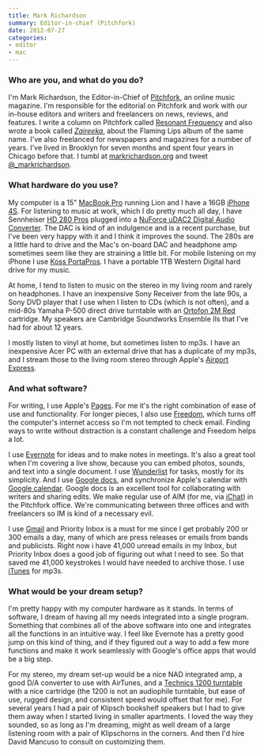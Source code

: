 ```yaml
---
title: Mark Richardson
summary: Editor-in-chief (Pitchfork)
date: 2012-07-27
categories:
- editor
- mac
---
```


### Who are you, and what do you do?

I'm Mark Richardson, the Editor-in-Chief of [Pitchfork](http://pitchfork.com/ "A website about music."), an online music magazine. I'm responsible for the editorial on Pitchfork and work with our in-house editors and writers and freelancers on news, reviews, and features. I write a column on Pitchfork called [Resonant Frequency](http://pitchfork.com/features/resonant-frequency/ "Mark's column on Pitchfork.") and also wrote a book called [*Zaireeka*](http://www.amazon.com/Flaming-Lips-Zaireeka-Mark-Richardson/dp/0826429017 "Mark's book about the Flaming Lips album 'Zaireeka'."), about the Flaming Lips album of the same name. I've also freelanced for newspapers and magazines for a number of years. I've lived in Brooklyn for seven months and spent four years in Chicago before that. I tumbl at [markrichardson.org](http://markrichardson.org/ "Mark's website.") and tweet [@_markrichardson](https://twitter.com/_markrichardson "Mark's Twitter account.").

### What hardware do you use?

My computer is a 15" [MacBook Pro][macbook-pro] running Lion and I have a 16GB [iPhone 4S][iphone-4s]. For listening to music at work, which I do pretty much all day, I have Sennheiser [HD 280 Pros][hd-280-pro] plugged into a [NuForce uDAC2 Digital Audio Converter][icon-udac-2]. The DAC is kind of an indulgence and is a recent purchase, but I've been very happy with it and I think it improves the sound. The 280s are a little hard to drive and the Mac's on-board DAC and headphone amp sometimes seem like they are straining a little bit. For mobile listening on my iPhone I use [Koss PortaPros][porta-pro]. I have a portable 1TB Western Digital hard drive for my music. 

At home, I tend to listen to music on the stereo in my living room and rarely on headphones. I have an inexpensive Sony Receiver from the late 90s, a Sony DVD player that I use when I listen to CDs (which is not often), and a mid-80s Yamaha P-500 direct drive turntable with an [Ortofon 2M Red][2m-red] cartridge. My speakers are Cambridge Soundworks Ensemble IIs that I've had for about 12 years. 

I mostly listen to vinyl at home, but sometimes listen to mp3s. I have an inexpensive Acer PC with an external drive that has a duplicate of my mp3s, and I stream those to the living room stereo through Apple's [Airport Express][airport-express].

### And what software?

For writing, I use Apple's [Pages][]. For me it's the right combination of ease of use and functionality. For longer pieces, I also use [Freedom][], which turns off the computer's internet access so I'm not tempted to check email. Finding ways to write without distraction is a constant challenge and Freedom helps a lot. 

I use [Evernote][] for ideas and to make notes in meetings. It's also a great tool when I'm covering a live show, because you can embed photos, sounds, and text into a single document. I use [Wunderlist][] for tasks, mostly for its simplicity. And I use [Google docs][google-docs], and synchronize Apple's calendar with [Google calendar][google-calendar]. Google docs is an excellent tool for collaborating with writers and sharing edits. We make regular use of AIM (for me, via [iChat][]) in the Pitchfork office. We're communicating between three offices and with freelancers so IM is kind of a necessary evil. 

I use [Gmail][] and Priority Inbox is a must for me since I get probably 200 or 300 emails a day, many of which are press releases or emails from bands and publicists. Right now i have 41,000 unread emails in my Inbox, but Priority Inbox does a good job of figuring out what I need to see. So that saved me 41,000 keystrokes I would have needed to archive those. I use [iTunes][] for mp3s. 

### What would be your dream setup?

I'm pretty happy with my computer hardware as it stands. In terms of software, I dream of having all my needs integrated into a single program. Something that combines all of the above software into one and integrates all the functions in an intuitive way. I feel like Evernote has a pretty good jump on this kind of thing, and if they figured out a way to add a few more functions and make it work seamlessly with Google's office apps that would be a big step. 

For my stereo, my dream set-up would be a nice NAD integrated amp, a good D/A converter to use with AirTunes, and a [Technics 1200 turntable][sl-1200] with a nice cartridge (the 1200 is not an audiophile turntable, but ease of use, rugged design, and consistent speed would offset that for me). For several years I had a pair of Klipsch bookshelf speakers but I had to give them away when I started living in smaller apartments. I loved the way they sounded, so as long as I'm dreaming, might as well dream of a large listening room with a pair of Klipschorns in the corners. And then I'd hire David Mancuso to consult on customizing them.

[2m-red]: https://www.ortofon.com/ortofon-2m-red-p-317-n-1579 "A hifi cartridge."
[airport-express]: https://en.wikipedia.org/wiki/AirPort_Express "A small wireless access point."
[evernote]: https://evernote.com/ "Online software for capturing notes."
[freedom]: https://freedom.to/ "Productivity software that locks you away from the Internet."
[gmail]: https://mail.google.com/mail/u/0/ "Web-based email."
[google-calendar]: https://en.wikipedia.org/wiki/Google_Calendar "A web-based calendar client."
[google-docs]: https://en.wikipedia.org/wiki/Google_Docs "A web-based office suite."
[hd-280-pro]: http://web.archive.org/web/20221206010356/https://www.amazon.com/Sennheiser-HD-280-Pro-Headphones/dp/B000065BPB/ "Closed stereo headphones."
[ichat]: https://en.wikipedia.org/wiki/IChat "An AIM/Jabber client included with Mac OS X."
[icon-udac-2]: http://web.archive.org/web/20190509024753/https://www.amazon.com/ICON-UDAC2-BLACK-Headphone-Amplifier-Discontinued-Manufacturer/dp/B003Y5FRNS "A USB digital audio converter."
[iphone-4s]: https://en.wikipedia.org/wiki/IPhone_4S "A smartphone."
[itunes]: https://www.apple.com/itunes/ "A jukebox application and online store."
[macbook-pro]: https://www.apple.com/macbook-pro/ "A laptop."
[pages]: https://www.apple.com/pages/ "A Mac word processor and layout tool from Apple."
[porta-pro]: http://web.archive.org/web/20151022133436/http://www.koss.com:80/en/products/headphones/on-ear-headphones/PortaPro__Porta_Pro_On_Ear_Headphone "On-ear headphones."
[sl-1200]: https://en.wikipedia.org/wiki/Technics_SL-1200 "A turntable."
[wunderlist]: http://web.archive.org/web/20210128064548/https://www.wunderlist.com/ "A cloud-syncing to-do manager."

